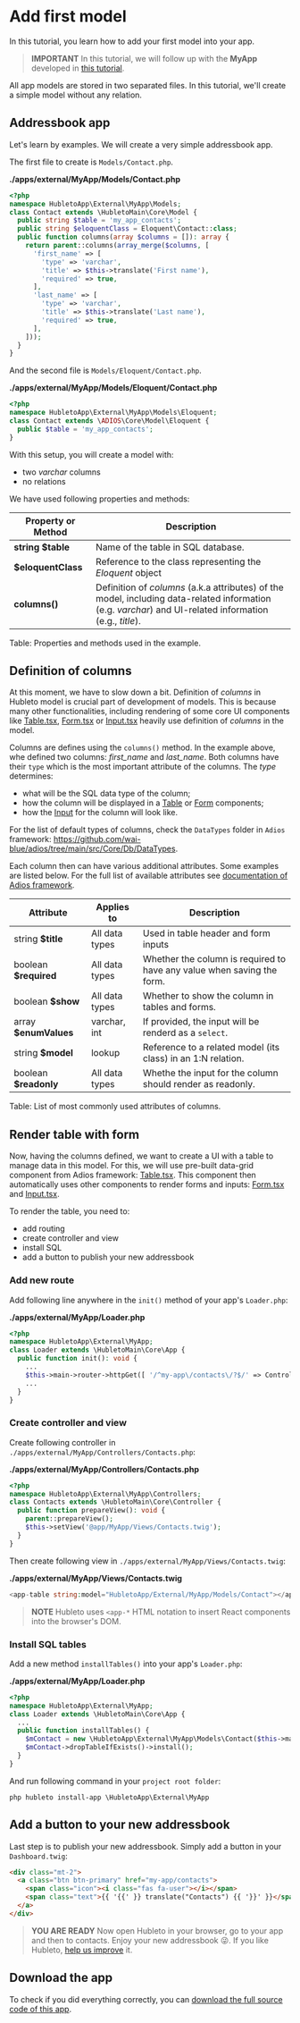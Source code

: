 # Add first model

In this tutorial, you learn how to add your first model into your app.

> **IMPORTANT** In this tutorial, we will follow up with the **MyApp** developed in [this tutorial](../create-first-app).

All app models are stored in two separated files. In this tutorial, we'll create a simple model without any relation.


## Addressbook app

Let's learn by examples. We will create a very simple addressbook app.

The first file to create is `Models/Contact.php`.

**./apps/external/MyApp/Models/Contact.php**
```php
<?php
namespace HubletoApp\External\MyApp\Models;
class Contact extends \HubletoMain\Core\Model {
  public string $table = 'my_app_contacts';
  public string $eloquentClass = Eloquent\Contact::class;
  public function columns(array $columns = []): array {
    return parent::columns(array_merge($columns, [
      'first_name' => [
        'type' => 'varchar',
        'title' => $this->translate('First name'),
        'required' => true,
      ],
      'last_name' => [
        'type' => 'varchar',
        'title' => $this->translate('Last name'),
        'required' => true,
      ],
    ]));
  }
}
```

And the second file is `Models/Eloquent/Contact.php`.

**./apps/external/MyApp/Models/Eloquent/Contact.php**
```php
<?php
namespace HubletoApp\External\MyApp\Models\Eloquent;
class Contact extends \ADIOS\Core\Model\Eloquent {
  public $table = 'my_app_contacts';
}
```

With this setup, you will create a model with:

  * two *varchar* columns
  * no relations

We have used following properties and methods:

| Property or Method | Description                                                                                                                           |
| ------------------ | ------------------------------------------------------------------------------------------------------------------------------------- |
| **string $table**  | Name of the table in SQL database.                                                                                                    |
| **$eloquentClass** | Reference to the class representing the *Eloquent* object                                                                             |
| **columns()**      | Definition of *columns* (a.k.a attributes) of the model, including data-related information (e.g. *varchar*) and UI-related information (e.g., *title*). |

Table: Properties and methods used in the example.

## Definition of columns

At this moment, we have to slow down a bit. Definition of *columns* in Hubleto model is crucial part of development of models. This is because many other functionalities, including rendering of some core UI components like [Table.tsx](https://github.com/wai-blue/adios/blob/main/src/Components/Table.tsx), [Form.tsx](https://github.com/wai-blue/adios/blob/main/src/Components/Form.tsx) or [Input.tsx](https://github.com/wai-blue/adios/blob/main/src/Components/Input.tsx) heavily use definition of *columns* in the model.

Columns are defines using the `columns()` method. In the example above, whe defined two columns: *first_name* and *last_name*. Both columns have their `type` which is the most important attribute of the columns. The *type* determines:

  * what will be the SQL data type of the column;
  * how the column will be displayed in a [Table](https://github.com/wai-blue/adios/blob/main/src/Components/Table.tsx) or [Form](https://github.com/wai-blue/adios/blob/main/src/Components/Form.tsx) components;
  * how the [Input](https://github.com/wai-blue/adios/blob/main/src/Components/Input.tsx) for the column will look like.

For the list of default types of columns, check the `DataTypes` folder in `Adios` framework: https://github.com/wai-blue/adios/tree/main/src/Core/Db/DataTypes.

Each column then can have various additional attributes. Some examples are listed below. For the full list of available attributes see [documentation of Adios framework](https://github.com/wai-blue/adios/tree/main/docs/pages).

| Attribute             | Applies to     | Description                                                            |
| --------------------- | -------------- | ---------------------------------------------------------------------- |
| string **$title**     | All data types | Used in table header and form inputs                                   |
| boolean **$required** | All data types | Whether the column is required to have any value when saving the form. |
| boolean **$show**     | All data types | Whether to show the column in tables and forms.                        |
| array **$enumValues** | varchar, int   | If provided, the input will be renderd as a `select`.                  |
| string **$model**     | lookup         | Reference to a related model (its class) in an 1:N relation.           |
| boolean **$readonly** | All data types | Whethe the input for the column should render as readonly.             |

Table: List of most commonly used attributes of columns.

## Render table with form

Now, having the columns defined, we want to create a UI with a table to manage data in this model. For this, we will use pre-built data-grid component from Adios framework: [Table.tsx](https://github.com/wai-blue/adios/blob/main/src/Components/Table.tsx). This component then automatically uses other components to render forms and inputs: [Form.tsx](https://github.com/wai-blue/adios/blob/main/src/Components/Form.tsx) and [Input.tsx](https://github.com/wai-blue/adios/blob/main/src/Components/Input.tsx).

To render the table, you need to:

  * add routing
  * create controller and view
  * install SQL
  * add a button to publish your new addressbook

### Add new route

Add following line anywhere in the `init()` method of your app's `Loader.php`:

**./apps/external/MyApp/Loader.php**
```php
<?php
namespace HubletoApp\External\MyApp;
class Loader extends \HubletoMain\Core\App {
  public function init(): void {
    ...
    $this->main->router->httpGet([ '/^my-app\/contacts\/?$/' => Controllers\Contacts::class ]);
    ...
  }
}
```

### Create controller and view

Create following controller in `./apps/external/MyApp/Controllers/Contacts.php`:

**./apps/external/MyApp/Controllers/Contacts.php**
```php
<?php
namespace HubletoApp\External\MyApp\Controllers;
class Contacts extends \HubletoMain\Core\Controller {
  public function prepareView(): void {
    parent::prepareView();
    $this->setView('@app/MyApp/Views/Contacts.twig');
  }
}
```

Then create following view in `./apps/external/MyApp/Views/Contacts.twig`:

**./apps/external/MyApp/Views/Contacts.twig**
```php
<app-table string:model="HubletoApp/External/MyApp/Models/Contact"></app-table>
```

> **NOTE** Hubleto uses `<app-*` HTML notation to insert React components into the browser's DOM.

### Install SQL tables

Add a new method `installTables()` into your app's `Loader.php`:

**./apps/external/MyApp/Loader.php**
```php
<?php
namespace HubletoApp\External\MyApp;
class Loader extends \HubletoMain\Core\App {
  ...
  public function installTables() {
    $mContact = new \HubletoApp\External\MyApp\Models\Contact($this->main);
    $mContact->dropTableIfExists()->install();
  }
}
```

And run following command in your `project root folder`:

```
php hubleto install-app \HubletoApp\External\MyApp
```

## Add a button to your new addressbook

Last step is to publish your new addressbook. Simply add a button in your `Dashboard.twig`:

```html
<div class="mt-2">
  <a class="btn btn-primary" href="my-app/contacts">
    <span class="icon"><i class="fas fa-user"></i></span>
    <span class="text">{{ '{{' }} translate("Contacts") {{ '}}' }}</span>
  </a>
</div>
```

> **YOU ARE READY** Now open Hubleto in your browser, go to your app and then to contacts. Enjoy your new addressbook 😜. If you like Hubleto, [help us improve](../improve) it.

## Download the app

To check if you did everything correctly, you can [download the full source code of this app](../downloads/MyApp.zip).
